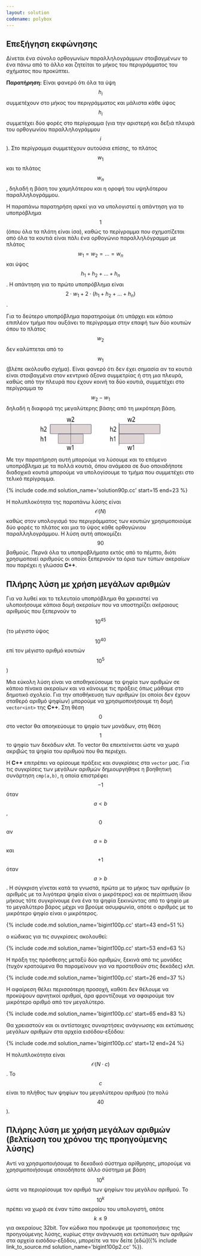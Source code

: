 ```yaml
---
layout: solution
codename: polybox
---
```


## Επεξήγηση εκφώνησης
Δίνεται ένα σύνολο ορθογωνίων παραλληλογράμμων στοιβαγμένων το ένα πάνω από το άλλο 
και ζητείται το μήκος του περιγράμματος του σχήματος που προκύπτει.

**Παρατήρηση:** Είναι φανερό ότι όλα τα ύψη $$h_i$$ συμμετέχουν στο μήκος του περιγράμματος και μάλιστα 
κάθε ύψος $$h_i$$ συμμετέχει δύο φορές στο περίγραμμα (για την αριστερή και δεξιά πλευρά του 
ορθογωνίου παραλληλογράμμου $$i$$). Στο περίγραμμα συμμετέχουν αυτούσια επίσης, το πλάτος $$w_1$$ 
και το πλάτος $$w_n$$, δηλαδή η βάση του χαμηλότερου και η οροφή του υψηλότερου παραλληλογράμμου. 

Η παραπάνω παρατηρήση αρκεί για να υπολογιστεί η απάντηση για το υποπρόβλημα 
$$1$$ (όπου όλα τα πλάτη είναι ίσα), καθώς το περίγραμμα που σχηματίζεται από όλα τα κουτιά είναι 
πάλι ένα ορθογώνιο παραλληλόγραμμο με πλάτος $$w_1=w_2=\dots=w_n$$ και ύψος $$h_1+h_2+\dots+h_n$$.
Η απάντηση για το πρώτο υποπρόβλημα είναι $$2\cdot w_1 + 2\cdot(h_1+h_2+\dots+h_n)$$.

Για το δεύτερο υποπρόβλημα παρατηρούμε ότι υπάρχει και κάποιο επιπλέον τμήμα που αυξάνει το περίγραμμα 
στην επαφή των δύο κουτιών όπου το πλάτος $$w_2$$ δεν καλύπτεται από το $$w_1$$ (βλέπε ακόλουθο σχήμα). 
Είναι φανερό ότι δεν έχει σημασία αν τα κουτιά είναι στοιβαγμένα στον κεντρικό άξονα συμμετρίας ή στη 
μια πλευρά, καθώς από την πλευρά που έχουν κοινή τα δύο κουτιά, συμμετέχει στο περίγραμμα το $$w_2-w_1$$ 
δηλαδή η διαφορά της μεγαλύτερης βάσης από τη μικρότερη βάση.

<center>
<img alt="Παράδειγμα με δύο κουτιά" src="/assets/37-a-polybox-subtask2.svg" width="320px">
</center>

Με την παρατήρηση αυτή μπορούμε να λύσουμε και το επόμενο υποπρόβλημα με τα πολλά κουτιά, όπου ανάμεσα σε 
δυο οποιαδήποτε διαδοχικά κουτιά μπορούμε να υπολογίσουμε το τμήμα που συμμετέχει στο τελικό περίγραμμα.

{% include code.md solution_name='solution90p.cc' start=15 end=23 %}

Η πολυπλοκότητα της παραπάνω λύσης είναι $$\mathcal{O}(N)$$ καθώς στον υπολογισμό του περιγράμματος των κουτιών χρησιμοποιούμε δύο 
φορές το πλάτος και μια το ύψος κάθε ορθογώνιου παραλληλογράμμου. Η λύση αυτή αποκομίζει $$90$$ βαθμούς. 
Περνά όλα τα υποπροβλήματα εκτός από 
το πέμπτο, διότι χρησιμοποιεί αριθμούς οι οποίοι ξεπερνούν τα όρια των τύπων ακεραίων που παρέχει η γλώσσα **C++**.

## Πλήρης λύση με χρήση μεγάλων αριθμών

Για να λυθεί και το τελευταίο υποπρόβλημα θα χρειαστεί να υλοποιήσουμε κάποια δομή ακεραίων που να υποστηρίζει 
ακέραιους αριθμούς που ξεπερνούν το $$10^{45}$$ (το μέγιστο ύψος $$10^{40}$$ επί τον μέγιστο αριθμό κουτιών $$10^5$$)

Μια εύκολη λύση είναι να αποθηκεύσουμε τα ψηφία των αριθμών σε κάποιο πίνακα ακεραίων και να κάνουμε τις 
πράξεις όπως μάθαμε στο δημοτικό σχολείο. Για την αποθήκευση των αριθμών (οι οποίοι δεν έχουν σταθερό αριθμό ψηφίων) 
μπορούμε να χρησιμοποιήσουμε τη δομή ``vector<int>`` της **C++**. Στη θέση $$0$$ στο vector θα αποηκεύουμε 
το ψηφίο των μονάδων, στη θέση $$1$$ το ψηφίο των δεκάδων κλπ. Το vector θα επεκτείνεται ώστε να χωρά ακριβώς τα ψηφία 
του αριθμού που θα περιέχει.

Η **C++** επιτρέπει να ορίσουμε πράξεις και συγκρίσεις στα ``vector`` μας. 
Για τις συγκρίσεις των μεγάλων αριθμών δημιουργήθηκε η βοηθητική συνάρτηση ``cmp(a,b)``, η οποία επιστρέφει 
$$-1$$ όταν $$a\lt b$$, $$0$$ αν $$a=b$$ και $$+1$$ όταν $$a\gt b$$.
Η σύγκριση γίνεται κατά τα γνωστά, 
πρώτα με το μήκος των αριθμών (ο αριθμός με τα λιγότερα ψηφία είναι ο μικρότερος) και σε περίπτωση ίδιου μήκους 
τότε συγκρίνουμε ένα ένα τα ψηφία ξεκινώντας από το ψηφίο με το μεγαλύτερο βάρος μέχρι να βρούμε ασυμφωνία, οπότε 
ο αριθμός με το μικρότερο ψηφίο είναι ο μικρότερος. 

{% include code.md solution_name='bigint100p.cc' start=43 end=51 %}

ο κώδικας για τις συγκρίσεις ακολουθεί: 

{% include code.md solution_name='bigint100p.cc' start=53 end=63 %}

Η πράξη της πρόσθεσης μεταξύ δύο αριθμών, ξεκινά από τις μονάδες (τυχόν κρατούμενα θα παραμείνουν για να 
προστεθούν στις δεκάδες) κλπ. 

{% include code.md solution_name='bigint100p.cc' start=26 end=37 %}

Η αφαίρεση θέλει περισσότερη προσοχή, καθότι δεν θέλουμε να προκύψουν αρνητικοί αριθμοί, άρα 
φροντίζουμε να αφαιρούμε τον μικρότερο αριθμό από τον μεγαλύτερο. 

{% include code.md solution_name='bigint100p.cc' start=65 end=83 %}

Θα χρειαστούν και οι αντίστοιχες συναρτήσεις ανάγνωσης και εκτύπωσης μεγάλων αριθμών στα αρχεία εισόδου-εξόδου:

{% include code.md solution_name='bigint100p.cc' start=12 end=24 %}

Η πολυπλοκότητα είναι $$\mathcal{O}(N\cdot c)$$. Το $$c$$ είναι το πλήθος των ψηφίων του μεγαλύτερου αριθμού (το πολύ $$40$$). 

## Πλήρης λύση με χρήση μεγάλων αριθμών (βελτίωση του χρόνου της προηγούμενης λύσης)

Αντί να χρησιμοποιήσουμε το δεκαδικό σύστημα αρίθμησης, μπορούμε να χρησιμοποιήσουμε οποιοδήποτε άλλο σύστημα με 
βάση $$10^k$$ ώστε να περιορίσουμε τον αριθμό των ψηφίων του μεγάλου αριθμού. Το $$10^k$$ πρέπει να χωρά σε 
έναν τύπο ακεραίου του υπολογιστή, οπότε $$k\le9$$ για ακεραίους 32bit.
Τον κώδικα που προέκυψε με τροποποιήσεις της προηγούμενης λύσης, κυρίως στην ανάγνωση και εκτύπωση 
των αριθμών στα αρχεία εισόδου-εξόδου, μπορείτε να τον δείτε [εδώ]({% include link_to_source.md solution_name='bigint100p2.cc' %}).

